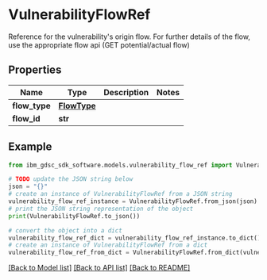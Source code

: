 # VulnerabilityFlowRef

Reference for the vulnerability's origin flow. For further details of the flow, use the appropriate flow api (GET potential/actual flow)

## Properties

Name | Type | Description | Notes
------------ | ------------- | ------------- | -------------
**flow_type** | [**FlowType**](FlowType.md) |  | 
**flow_id** | **str** |  | 

## Example

```python
from ibm_gdsc_sdk_software.models.vulnerability_flow_ref import VulnerabilityFlowRef

# TODO update the JSON string below
json = "{}"
# create an instance of VulnerabilityFlowRef from a JSON string
vulnerability_flow_ref_instance = VulnerabilityFlowRef.from_json(json)
# print the JSON string representation of the object
print(VulnerabilityFlowRef.to_json())

# convert the object into a dict
vulnerability_flow_ref_dict = vulnerability_flow_ref_instance.to_dict()
# create an instance of VulnerabilityFlowRef from a dict
vulnerability_flow_ref_from_dict = VulnerabilityFlowRef.from_dict(vulnerability_flow_ref_dict)
```
[[Back to Model list]](../README.md#documentation-for-models) [[Back to API list]](../README.md#documentation-for-api-endpoints) [[Back to README]](../README.md)


